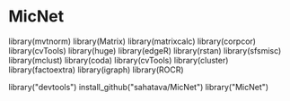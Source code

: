 # MicNet

library(mvtnorm)
library(Matrix)
library(matrixcalc)
library(corpcor)
library(cvTools)
library(huge)
library(edgeR)
library(rstan)
library(sfsmisc)
library(mclust)
library(coda)
library(cvTools)
library(cluster)
library(factoextra)
library(igraph)
library(ROCR)

library("devtools")
install_github("sahatava/MicNet")
library("MicNet")

